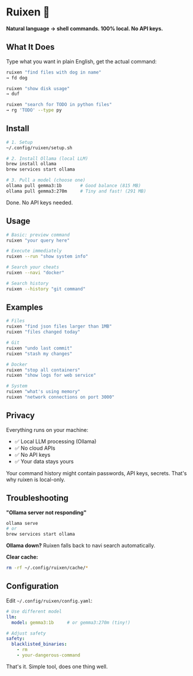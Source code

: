 # Ruixen 🤖

**Natural language → shell commands. 100% local. No API keys.**

## What It Does

Type what you want in plain English, get the actual command:

```bash
ruixen "find files with dog in name"
→ fd dog

ruixen "show disk usage"
→ duf

ruixen "search for TODO in python files"
→ rg 'TODO' --type py
```

## Install

```bash
# 1. Setup
~/.config/ruixen/setup.sh

# 2. Install Ollama (local LLM)
brew install ollama
brew services start ollama

# 3. Pull a model (choose one)
ollama pull gemma3:1b       # Good balance (815 MB)
ollama pull gemma3:270m     # Tiny and fast! (291 MB)
```

Done. No API keys needed.

## Usage

```bash
# Basic: preview command
ruixen "your query here"

# Execute immediately
ruixen --run "show system info"

# Search your cheats
ruixen --navi "docker"

# Search history
ruixen --history "git command"
```

## Examples

```bash
# Files
ruixen "find json files larger than 1MB"
ruixen "files changed today"

# Git
ruixen "undo last commit"
ruixen "stash my changes"

# Docker
ruixen "stop all containers"
ruixen "show logs for web service"

# System
ruixen "what's using memory"
ruixen "network connections on port 3000"
```

## Privacy

Everything runs on your machine:
- ✅ Local LLM processing (Ollama)
- ✅ No cloud APIs
- ✅ No API keys
- ✅ Your data stays yours

Your command history might contain passwords, API keys, secrets. That's why ruixen is local-only.

## Troubleshooting

**"Ollama server not responding"**
```bash
ollama serve
# or
brew services start ollama
```

**Ollama down?** Ruixen falls back to navi search automatically.

**Clear cache:**
```bash
rm -rf ~/.config/ruixen/cache/*
```

## Configuration

Edit `~/.config/ruixen/config.yaml`:

```yaml
# Use different model
llm:
  model: gemma3:1b     # or gemma3:270m (tiny!)

# Adjust safety
safety:
  blacklisted_binaries:
    - rm
    - your-dangerous-command
```

That's it. Simple tool, does one thing well.